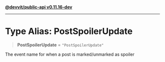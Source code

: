 [**@devvit/public-api v0.11.16-dev**](../README.md)

---

# Type Alias: PostSpoilerUpdate

> **PostSpoilerUpdate** = `"PostSpoilerUpdate"`

The event name for when a post is marked/unmarked as spoiler
